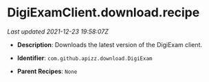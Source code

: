 # DigiExamClient.download.recipe

_Last updated 2021-12-23 19:58:07Z_

- **Description**: Downloads the latest version of the DigiExam client.

- **Identifier**: `com.github.apizz.download.DigiExam`

- **Parent Recipes**: `None`